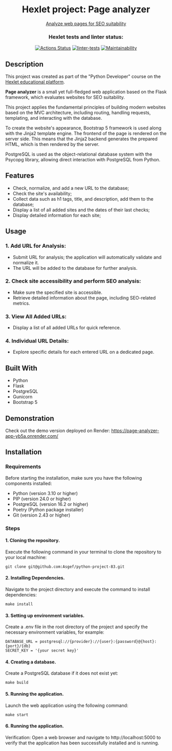 <div align="center">

  <h1>Hexlet project: Page analyzer</h1>

  [Analyze web pages for SEO suitability](https://python-project-83-1-5pft.onrender.com)



### Hexlet tests and linter status:
[![Actions Status](https://github.com/Asgef/python-project-83/actions/workflows/hexlet-check.yml/badge.svg)](https://github.com/Asgef/python-project-83/actions)  [![linter-tests](https://github.com/Asgef/python-project-83/actions/workflows/main.yml/badge.svg)](https://github.com/Asgef/python-project-83/actions/workflows/main.yml)  [![Maintainability](https://api.codeclimate.com/v1/badges/243c8fb73479ed6d03a3/maintainability)](https://codeclimate.com/github/Asgef/python-project-83/maintainability)

</div>

## Description

This project was created as part of the "Python Developer" course on the [Hexlet educational platform](https://hexlet.io).


**Page analyzer** is a small yet full-fledged web application based on the Flask framework, which evaluates websites for SEO suitability.

This project applies the fundamental principles of building modern websites based on the MVC architecture, including routing, handling requests, templating, and interacting with the database.

To create the website's appearance, Bootstrap 5 framework is used along with the Jinja2 template engine. The frontend of the page is rendered on the server side. This means that the Jinja2 backend generates the prepared HTML, which is then rendered by the server.

PostgreSQL is used as the object-relational database system with the Psycopg library, allowing direct interaction with PostgreSQL from Python.


## Features

- Check, normalize, and add a new URL to the database;
- Check the site's availability;
- Collect data such as h1 tags, title, and description, add them to the database;
- Display a list of all added sites and the dates of their last checks;
- Display detailed information for each site;

## Usage

### 1. Add URL for Analysis:
   - Submit URL for analysis; the application will automatically validate and normalize it.
   - The URL will be added to the database for further analysis.

### 2. Check site accessibility and perform SEO analysis:
   - Make sure the specified site is accessible.
   - Retrieve detailed information about the page, including SEO-related metrics.

### 3. View All Added URLs:
   - Display a list of all added URLs for quick reference.

### 4. Individual URL Details:
   - Explore specific details for each entered URL on a dedicated page.


## Built With
- Python
- Flask
- PostgreSQL
- Gunicorn
- Bootstrap 5

## Demonstration
Check out the demo version deployed on Render:
https://page-analyzer-app-yb5a.onrender.com/


## Installation

 ### Requirements
Before starting the installation, make sure you have the following components 
 installed:

- Python (version 3.10 or higher)
- PIP (version 24.0 or higher)
- PostgreSQL (version 16.2 or higher)
- Poetry (Python package installer)
- Git (version 2.43 or higher)


### Steps


#### 1. Cloning the repository.
Execute the following command in your terminal to clone the repository to your local machine:


    git clone git@github.com:Asgef/python-project-83.git


#### 2. Installing Dependencies.
Navigate to the project directory and execute the command to install dependencies:


    make install


#### 3. Setting up environment variables.
Create a .env file in the root directory of the project and specify the necessary environment variables, for example:


    DATABASE_URL = postgresql://{provider}://{user}:{password}@{host}:{port}/{db}
    SECRET_KEY = '{your secret key}'


#### 4. Creating a database.
Create a PostgreSQL database if it does not exist yet:


    make build


#### 5. Running the application.
Launch the web application using the following command:

    make start


#### 6. Running the application.
Verification:
Open a web browser and navigate to http://localhost:5000 to verify that the application has been successfully installed and is running.